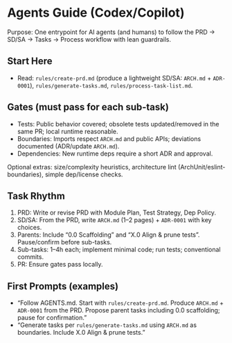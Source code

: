 # Agents Guide (Codex/Copilot)

Purpose: One entrypoint for AI agents (and humans) to follow the PRD → SD/SA → Tasks → Process workflow with lean guardrails.

## Start Here

- Read: `rules/create-prd.md` (produce a lightweight SD/SA: `ARCH.md` + `ADR-0001`), `rules/generate-tasks.md`, `rules/process-task-list.md`.

## Gates (must pass for each sub-task)

- Tests: Public behavior covered; obsolete tests updated/removed in the same PR; local runtime reasonable.
- Boundaries: Imports respect `ARCH.md` and public APIs; deviations documented (ADR/update `ARCH.md`).
- Dependencies: New runtime deps require a short ADR and approval.

Optional extras: size/complexity heuristics, architecture lint (ArchUnit/eslint-boundaries), simple dep/license checks.

## Task Rhythm

1) PRD: Write or revise PRD with Module Plan, Test Strategy, Dep Policy.
2) SD/SA: From the PRD, write `ARCH.md` (1–2 pages) + `ADR-0001` with key choices.
3) Parents: Include “0.0 Scaffolding” and “X.0 Align & prune tests”. Pause/confirm before sub-tasks.
4) Sub-tasks: 1–4h each; implement minimal code; run tests; conventional commits.
5) PR: Ensure gates pass locally.

## First Prompts (examples)

- “Follow AGENTS.md. Start with `rules/create-prd.md`. Produce `ARCH.md` + `ADR-0001` from the PRD. Propose parent tasks including 0.0 scaffolding; pause for confirmation.”
- “Generate tasks per `rules/generate-tasks.md` using `ARCH.md` as boundaries. Include X.0 Align & prune tests.”
